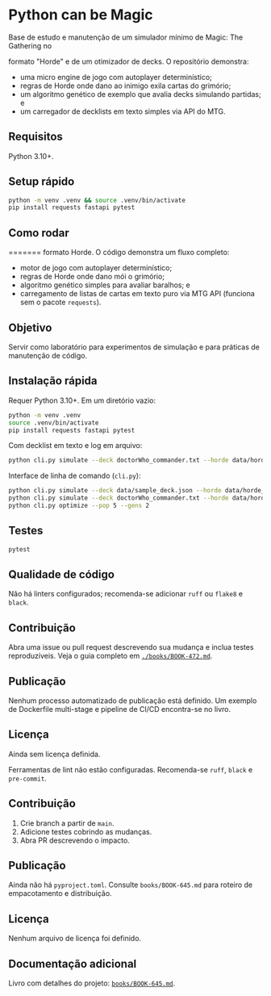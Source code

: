 # Python can be Magic

Base de estudo e manutenção de um simulador mínimo de Magic: The Gathering no

formato "Horde" e de um otimizador de decks. O repositório demonstra:

* uma micro engine de jogo com autoplayer determinístico;
* regras de Horde onde dano ao inimigo exila cartas do grimório;
* um algoritmo genético de exemplo que avalia decks simulando partidas; e
* um carregador de decklists em texto simples via API do MTG.

## Requisitos

Python 3.10+.

## Setup rápido

```bash
python -m venv .venv && source .venv/bin/activate
pip install requests fastapi pytest
```

## Como rodar

=======
formato Horde. O código demonstra um fluxo completo:

* motor de jogo com autoplayer determinístico;
* regras de Horde onde dano mói o grimório;
* algoritmo genético simples para avaliar baralhos; e
* carregamento de listas de cartas em texto puro via MTG API (funciona sem o
  pacote `requests`).

## Objetivo

Servir como laboratório para experimentos de simulação e para práticas de
manutenção de código.

## Instalação rápida

Requer Python 3.10+. Em um diretório vazio:


```bash
python -m venv .venv
source .venv/bin/activate
pip install requests fastapi pytest
```

Com decklist em texto e log em arquivo:

```bash
python cli.py simulate --deck doctorWho_commander.txt --horde data/horde_basic.json --seeds 5 --logfile game.log
```

Interface de linha de comando (`cli.py`):


```bash
python cli.py simulate --deck data/sample_deck.json --horde data/horde_basic.json --seeds 5
python cli.py simulate --deck doctorWho_commander.txt --horde data/horde_basic.json --seeds 5 --logfile game.log
python cli.py optimize --pop 5 --gens 2
```


## Testes


```bash
pytest
```

## Qualidade de código

Não há linters configurados; recomenda-se adicionar `ruff` ou `flake8` e
`black`.

## Contribuição

Abra uma issue ou pull request descrevendo sua mudança e inclua testes
reproduzíveis. Veja o guia completo em [`./books/BOOK-472.md`](./books/BOOK-472.md).

## Publicação

Nenhum processo automatizado de publicação está definido. Um exemplo de
Dockerfile multi-stage e pipeline de CI/CD encontra-se no livro.

## Licença

Ainda sem licença definida.

Ferramentas de lint não estão configuradas. Recomenda-se `ruff`, `black` e
`pre-commit`.

## Contribuição

1. Crie branch a partir de `main`.
2. Adicione testes cobrindo as mudanças.
3. Abra PR descrevendo o impacto.

## Publicação

Ainda não há `pyproject.toml`. Consulte `books/BOOK-645.md` para roteiro de
empacotamento e distribuição.

## Licença

Nenhum arquivo de licença foi definido.

## Documentação adicional

Livro com detalhes do projeto: [`books/BOOK-645.md`](books/BOOK-645.md).
